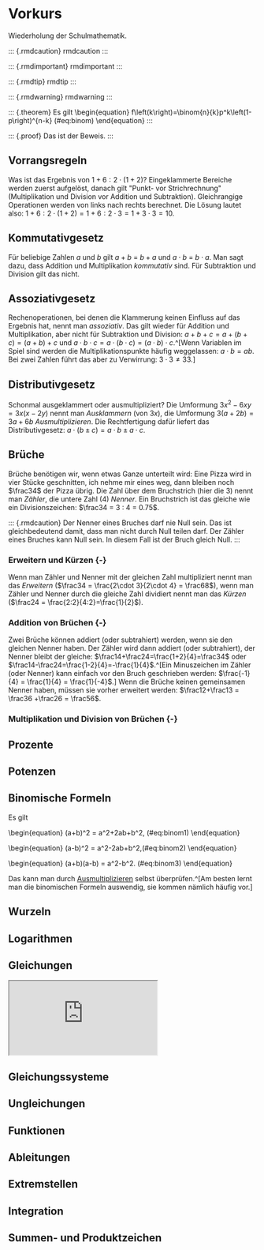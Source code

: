 # Vorkurs

Wiederholung der Schulmathematik.

::: {.rmdcaution}
rmdcaution
:::

::: {.rmdimportant}
rmdimportant
:::

::: {.rmdtip}
rmdtip
:::

::: {.rmdwarning}
rmdwarning
:::

::: {.theorem}
Es gilt
\begin{equation}
f\left(k\right)=\binom{n}{k}p^k\left(1-p\right)^{n-k} (\#eq:binom)
\end{equation}
:::

::: {.proof}
Das ist der Beweis.
:::

## Vorrangsregeln 

Was ist das Ergebnis von $1 + 6 : 2 \cdot (1+2)$? Eingeklammerte Bereiche werden zuerst aufgelöst, danach gilt "Punkt- vor Strichrechnung" (Multiplikation und Division vor Addition und Subtraktion). Gleichrangige Operationen werden von links nach rechts berechnet. Die Lösung lautet also: $1 + 6 : 2 \cdot (1+2) = 1 + 6 : 2 \cdot 3 = 1 + 3 \cdot 3 = 10.$

## Kommutativgesetz 

Für beliebige Zahlen $a$ und $b$ gilt $a + b$ = $b + a$ und $a \cdot b$ = $b \cdot a$. Man sagt dazu, dass Addition und Multiplikation *kommutativ* sind. Für Subtraktion und Division gilt das nicht.

## Assoziativgesetz

Rechenoperationen, bei denen die Klammerung keinen Einfluss auf das Ergebnis hat, nennt man *assoziativ*. Das gilt wieder für Addition und Multiplikation, aber nicht für Subtraktion und Division: $a + b + c = a + (b + c) = (a + b) + c$ und $a \cdot b \cdot c = a \cdot (b \cdot c) = (a \cdot b) \cdot c$.^[Wenn Variablen im Spiel sind werden die Multiplikationspunkte häufig weggelassen: $a \cdot b = ab$. Bei zwei Zahlen führt das aber zu Verwirrung: $3 \cdot 3 \neq 33$.]

## Distributivgesetz 

Schonmal ausgeklammert oder ausmultipliziert? Die Umformung $3x^2 - 6xy = 3x(x - 2y)$ nennt man *Ausklammern* (von $3x$), die Umformung $3(a+2b) = 3a + 6b$ *Ausmultiplizieren*. Die Rechtfertigung dafür liefert das Distributivgesetz: $a \cdot (b \pm c) = a \cdot b \pm a \cdot c$.

## Brüche

Brüche benötigen wir, wenn etwas Ganze unterteilt wird: Eine Pizza wird in vier Stücke geschnitten, ich nehme mir eines weg, dann bleiben noch $\frac34$ der Pizza übrig. Die Zahl über dem Bruchstrich (hier die 3) nennt man *Zähler*, die untere Zahl (4) *Nenner*. Ein Bruchstrich ist das gleiche wie ein Divisionszeichen: $\frac34 = 3 : 4 = 0.75$.

::: {.rmdcaution}
Der Nenner eines Bruches darf nie Null sein. Das ist gleichbedeutend damit, dass man nicht durch Null teilen darf. Der Zähler eines Bruches kann Null sein. In diesem Fall ist der Bruch gleich Null.
::: 

### Erweitern und Kürzen {-}

Wenn man Zähler und Nenner mit der gleichen Zahl multipliziert nennt man das *Erweitern* ($\frac34 = \frac{2\cdot 3}{2\cdot 4} = \frac68$), wenn man Zähler und Nenner durch die gleiche Zahl dividiert nennt man das *Kürzen* ($\frac24 = \frac{2:2}{4:2}=\frac{1}{2}$).

### Addition von Brüchen {-}

Zwei Brüche können addiert (oder subtrahiert) werden, wenn sie den gleichen Nenner haben. Der Zähler wird dann addiert (oder subtrahiert), der Nenner bleibt der gleiche: $\frac14+\frac24=\frac{1+2}{4}=\frac34$ oder $\frac14-\frac24=\frac{1-2}{4}=-\frac{1}{4}$.^[Ein Minuszeichen im Zähler (oder Nenner) kann einfach vor den Bruch geschrieben werden: $\frac{-1}{4} = \frac{1}{4} = \frac{1}{-4}$.] Wenn die Brüche keinen gemeinsamen Nenner haben, müssen sie vorher erweitert werden: $\frac12+\frac13 = \frac36 +\frac26 = \frac56$.

### Multiplikation und Division von Brüchen {-}

## Prozente 

## Potenzen 

## Binomische Formeln 

Es gilt 

\begin{equation}
(a+b)^2 = a^2+2ab+b^2, (\#eq:binom1)
\end{equation}

\begin{equation}
(a-b)^2 = a^2-2ab+b^2,(\#eq:binom2)
\end{equation}

\begin{equation}
(a+b)(a-b) = a^2-b^2. (\#eq:binom3)
\end{equation}

Das kann man durch [Ausmultiplizieren](#distributivgesetz) selbst überprüfen.^[Am besten lernt man die binomischen Formeln auswendig, sie kommen nämlich häufig vor.]

## Wurzeln

## Logarithmen 

## Gleichungen 

<div class="yt-container">
  <iframe class="responsive-iframe" src="https://www.youtube.com/embed/tgbNymZ7vqY"></iframe>
</div>

## Gleichungssysteme 

## Ungleichungen 

## Funktionen 

## Ableitungen

## Extremstellen 

## Integration 

## Summen- und Produktzeichen 
